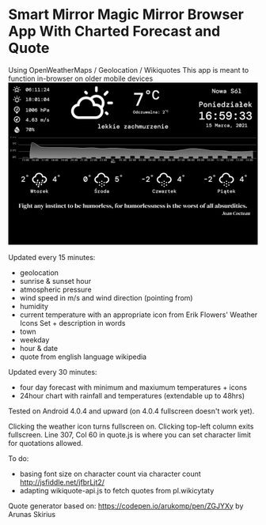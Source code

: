# Smart Mirror Magic Mirror Browser App With Charted Forecast and Quote
Using OpenWeatherMaps / Geolocation / Wikiquotes This app is meant to function in-browser on older mobile devices 
![wapp](wapp.png "App screenshot")

Updated every 15 minutes:

- geolocation
- sunrise & sunset hour
- atmospheric pressure
- wind speed in m/s and wind direction (pointing from)
- humidity
- current temperature with an appropriate icon from Erik Flowers' Weather Icons Set + description in words
- town
- weekday
- hour & date
- quote from english language wikipedia

Updated every 30 minutes:

- four day forecast with minimum and maxiumum temperatures + icons
- 24hour chart with rainfall and temperatures (extendable up to 48hrs)

Tested on Android 4.0.4 and upward (on 4.0.4 fullscreen doesn't work yet).

Clicking the weather icon turns fullscreen on.
Clicking top-left column exits fullscreen.
Line 307, Col 60 in quote.js is where you can set character limit for quotations allowed.


To do:
- basing font size on character count via character count  http://jsfiddle.net/jfbrLjt2/
- adapting wikiquote-api.js to fetch quotes from pl.wikicytaty


Quote generator based on: https://codepen.io/arukomp/pen/ZGJYXy by Arunas Skirius

